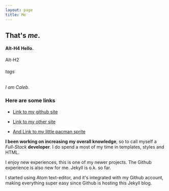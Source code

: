 ```yaml
---
layout: page
title: Me
---
```


## That's *me*.

#### Alt-H4 Hello.
Alt-H2


###### tags

*I am Caleb.*

### Here are some links

* [Link to my github site](https://caleb542.github.com)

* [Link to my other site](http://calebhamilton.com)

* [And Link to my little pacman sprite](http://calebhamilton.com/pacman)





**I been working on increasing my overall knowledge**, so to call myself a _Full-Stack_ **developer**. I do spend a most of my time in templates, styles and HTML.

I enjoy new experiences, this is one of my newer projects.  The Github experience is also new for me. Jekyll is o.k. so far.  

I started using Atom text-editor, and it's integrated with my Github account, making everything super easy since Github is hosting this Jekyll blog.
